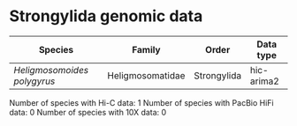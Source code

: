 # Strongylida genomic data

| Species | Family | Order | Data type |
| -- | --- | --- | --- |
| *Heligmosomoides polygyrus* | Heligmosomatidae | Strongylida | hic-arima2 |

Number of species with Hi-C data: 1
Number of species with PacBio HiFi data: 0
Number of species with 10X data: 0
